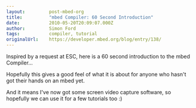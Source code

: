```yaml
---
layout:         post-mbed-org
title:          "mbed Compiler: 60 Second Introduction"
date:           2010-05-20T20:09:07.000Z
author:         Simon Ford
tags:           compiler, tutorial
originalUrl:    https://developer.mbed.org/blog/entry/138/
---
```


<p>Inspired by a request at ESC, here is a 60 second introduction to the
  mbed Compiler...</p>
<p>
  <object data="http://www.youtube.com/v/EIqSxua6BlY" height="480" style="width: 600px; height: 480px;"
  type="application/x-shockwave-flash" width="600">
    <param name="data" value="http://www.youtube.com/v/EIqSxua6BlY">
    <param name="src" value="http://www.youtube.com/v/EIqSxua6BlY">
  </object>
</p>
<p>Hopefully this gives a good feel of what it is about for anyone who hasn&apos;t
  got their hands on an mbed yet.</p>
<p>And it means I&apos;ve now got some screen video capture software, so
  hopefully we can use it for a few tutorials too :)</p>
